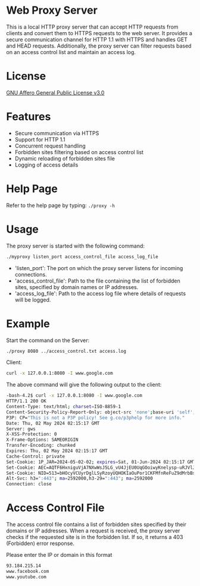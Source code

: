 # Web Proxy Server
This is a local HTTP proxy server that can accept HTTP requests from clients and convert them to HTTPS requests to the web server. It provides a secure communication channel for HTTP 1.1 with HTTPS and handles GET and HEAD requests. Additionally, the proxy server can filter requests based on an access control list and maintain an access log.

# License
[GNU Affero General Public License v3.0](LICENSE)

# Features
- Secure communication via HTTPS
- Support for HTTP 1.1
- Concurrent request handling
- Forbidden sites filtering based on access control list
- Dynamic reloading of forbidden sites file
- Logging of access details

# Help Page
Refer to the help page by typing: `./proxy -h`

# Usage
The proxy server is started with the following command:
```bash
./myproxy listen_port access_control_file access_log_file
```
- 'listen_port': The port on which the proxy server listens for incoming connections.
- 'access_control_file': Path to the file containing the list of forbidden sites, specified by domain names or IP addresses.
- 'access_log_file': Path to the access log file where details of requests will be logged.

# Example

Start the command on the Server:
```bash
./proxy 8080 ../access_control.txt access.log
```

Client:
```bash
curl -x 127.0.0.1:8080 -I www.google.com
```

The above command will give the following output to the client:
```bash
-bash-4.2$ curl -x 127.0.0.1:8080 -I www.google.com
HTTP/1.1 200 OK
Content-Type: text/html; charset=ISO-8859-1
Content-Security-Policy-Report-Only: object-src 'none';base-uri 'self';script-src 'nonce-Z-yuhzacWggMNnQaditBqQ' 'strict-dynamic' 'report-sample' 'unsafe-eval' 'unsafe-inline' https: http:;report-uri https://csp.withgoogle.com/csp/gws/other-hp
P3P: CP="This is not a P3P policy! See g.co/p3phelp for more info."
Date: Thu, 02 May 2024 02:15:17 GMT
Server: gws
X-XSS-Protection: 0
X-Frame-Options: SAMEORIGIN
Transfer-Encoding: chunked
Expires: Thu, 02 May 2024 02:15:17 GMT
Cache-Control: private
Set-Cookie: 1P_JAR=2024-05-02-02; expires=Sat, 01-Jun-2024 02:15:17 GMT; path=/; domain=.google.com; Secure
Set-Cookie: AEC=AQTF6HxniguVjA7NXwWsJ5LG_vU4JjEU0UqGOoiwyKnelysp-uRJVlJsbA; expires=Tue, 29-Oct-2024 02:15:17 GMT; path=/; domain=.google.com; Secure; HttpOnly; SameSite=lax
Set-Cookie: NID=513=bHOcyVCUyrDglLSyRzoyUQHOKIaOuPor1CKFMfnReFuZ9dMrbBs9S2KFyTtTtwnfPq6V6vZLE5BA2vKZW4hi70wq5hixk1ywnhIXbNmRc5AnPLUtHI16Il3x93e0Fk4KbiSrUOmJUcm8OKU9jyGzic64DnuWlQRiBPEu6P8QF5U; expires=Fri, 01-Nov-2024 02:15:17 GMT; path=/; domain=.google.com; HttpOnly
Alt-Svc: h3=":443"; ma=2592000,h3-29=":443"; ma=2592000
Connection: close

```

# Access Control File
The access control file contains a list of forbidden sites specified by their domains or IP addresses. When a request is received, the proxy server checks if the requested site is in the forbidden list. If so, it returns a 403 (Forbidden) error response.

Please enter the IP or domain in this format
```bash
93.184.215.14
www.facebook.com
www.youtube.com
```

